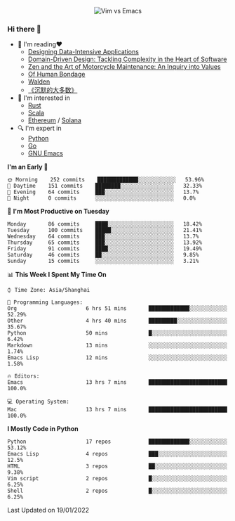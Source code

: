 <p align="center">
    <img src="https://gist.githubusercontent.com/coldnight/e696baffb094e71c96cb302118878eae/raw/40ea5053a6f66cc65f90f437e4173497da225958/banner.gif" alt="Vim vs Emacs" />
</p>

### Hi there 👋

- 📖 I'm reading❤️
    + [Designing Data-Intensive Applications](https://www.oreilly.com/library/view/designing-data-intensive-applications/9781491903063/)
    + [Domain-Driven Design: Tackling Complexity in the Heart of Software](https://www.dddcommunity.org/book/evans_2003/)
    + [Zen and the Art of Motorcycle Maintenance: An Inquiry into Values](https://en.wikipedia.org/wiki/Zen_and_the_Art_of_Motorcycle_Maintenance)
    + [Of Human Bondage](https://en.wikipedia.org/wiki/Of_Human_Bondage)
    + [Walden](https://en.wikipedia.org/wiki/Walden)
    + [《沉默的大多数》](https://en.wikipedia.org/wiki/Silent_majority)
- 🌱 I'm interested in
    + [Rust](https://www.rust-lang.org/)
    + [Scala](https://www.scala-lang.org/)
    + [Ethereum](https://ethereum.org/en/) / [Solana](https://solana.com/)
- 🔍 I'm expert in
    + [Python](https://www.python.org/)
    + [Go](https://go.dev/)
    + [GNU Emacs](https://www.gnu.org/software/emacs/)

<!--START_SECTION:waka-->
**I'm an Early 🐤** 

```text
🌞 Morning    252 commits    █████████████░░░░░░░░░░░░   53.96% 
🌆 Daytime    151 commits    ████████░░░░░░░░░░░░░░░░░   32.33% 
🌃 Evening    64 commits     ███░░░░░░░░░░░░░░░░░░░░░░   13.7% 
🌙 Night      0 commits      ░░░░░░░░░░░░░░░░░░░░░░░░░   0.0%

```
📅 **I'm Most Productive on Tuesday** 

```text
Monday       86 commits     ████░░░░░░░░░░░░░░░░░░░░░   18.42% 
Tuesday      100 commits    █████░░░░░░░░░░░░░░░░░░░░   21.41% 
Wednesday    64 commits     ███░░░░░░░░░░░░░░░░░░░░░░   13.7% 
Thursday     65 commits     ███░░░░░░░░░░░░░░░░░░░░░░   13.92% 
Friday       91 commits     ████░░░░░░░░░░░░░░░░░░░░░   19.49% 
Saturday     46 commits     ██░░░░░░░░░░░░░░░░░░░░░░░   9.85% 
Sunday       15 commits     ░░░░░░░░░░░░░░░░░░░░░░░░░   3.21%

```


📊 **This Week I Spent My Time On** 

```text
⌚︎ Time Zone: Asia/Shanghai

💬 Programming Languages: 
Org                      6 hrs 51 mins       █████████████░░░░░░░░░░░░   52.29% 
Other                    4 hrs 40 mins       █████████░░░░░░░░░░░░░░░░   35.67% 
Python                   50 mins             █░░░░░░░░░░░░░░░░░░░░░░░░   6.42% 
Markdown                 13 mins             ░░░░░░░░░░░░░░░░░░░░░░░░░   1.74% 
Emacs Lisp               12 mins             ░░░░░░░░░░░░░░░░░░░░░░░░░   1.58%

🔥 Editors: 
Emacs                    13 hrs 7 mins       █████████████████████████   100.0%

💻 Operating System: 
Mac                      13 hrs 7 mins       █████████████████████████   100.0%

```

**I Mostly Code in Python** 

```text
Python                   17 repos            █████████████░░░░░░░░░░░░   53.12% 
Emacs Lisp               4 repos             ███░░░░░░░░░░░░░░░░░░░░░░   12.5% 
HTML                     3 repos             ██░░░░░░░░░░░░░░░░░░░░░░░   9.38% 
Vim script               2 repos             █░░░░░░░░░░░░░░░░░░░░░░░░   6.25% 
Shell                    2 repos             █░░░░░░░░░░░░░░░░░░░░░░░░   6.25%

```



 Last Updated on 19/01/2022
<!--END_SECTION:waka-->
